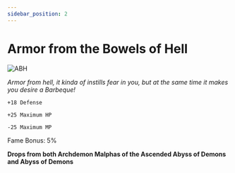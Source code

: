 ```yaml
---
sidebar_position: 2 
---
```


# Armor from the Bowels of Hell

![ABH](http://i.imgur.com/a1CPHdZ.png)

<i>Armor from hell, it kinda of instills fear in you, but at the same time it makes you desire a Barbeque!</i>

    +18 Defense
    
    +25 Maximum HP
    
    -25 Maximum MP
    
Fame Bonus: 5%

**Drops from both Archdemon Malphas of the Ascended Abyss of Demons and Abyss of Demons**
